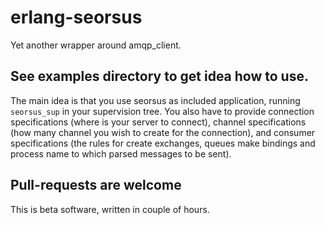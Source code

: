 erlang-seorsus
==============

Yet another wrapper around amqp_client.

See examples directory to get idea how to use.
-------------------------
The main idea is that you use seorsus as included application, running `seorsus_sup` in your supervision tree. You also have to provide connection specifications (where is your server to connect), channel specifications (how many channel you wish to create for the connection), and consumer specifications (the rules for create exchanges, queues make bindings and process name to which parsed messages to be sent).

Pull-requests are welcome
-------------------------
This is beta software, written in couple of hours. 
